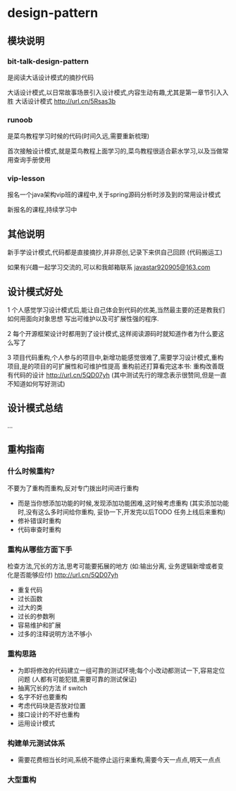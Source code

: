 # design-pattern
## 模块说明
### bit-talk-design-pattern 
是阅读大话设计模式的摘抄代码 

大话设计模式,以日常故事场景引入设计模式,内容生动有趣,尤其是第一章节引入入胜
大话设计模式 http://url.cn/5Rsas3b
### runoob 
是菜鸟教程学习时候的代码(时间久远,需要重新梳理)

首次接触设计模式,就是菜鸟教程上面学习的,菜鸟教程很适合薪水学习,以及当做常用查询手册使用
### vip-lesson 
报名一个java架构vip班的课程中,关于spring源码分析时涉及到的常用设计模式

新报名的课程,持续学习中
## 其他说明
新手学设计模式,代码都是直接摘抄,并非原创,记录下来供自己回顾 (代码搬运工)

如果有兴趣一起学习交流的,可以和我邮箱联系 javastar920905@163.com 

## 设计模式好处
1 个人感觉学习设计模式后,能让自己体会到代码的优美,当然最主要的还是教我们如何用面向对象思想
写出可维护以及可扩展性强的程序.

2 每个开源框架设计时都用到了设计模式,这样阅读源码时就知道作者为什么要这么写了

3 项目代码重构,个人参与的项目中,新增功能感觉很难了,需要学习设计模式,重构项目,是的项目的可扩展性和可维护性提高
重构前还打算看完这本书: 重构改善既有代码的设计 http://url.cn/5QD07yh  (其中测试先行的理念表示很赞同,但是一直不知道如何写好测试)

## 设计模式总结
...


## 重构指南
### 什么时候重构?
不要为了重构而重构,反对专门拨出时间进行重构
* 而是当你想添加功能的时候,发现添加功能困难,这时候考虑重构 (其实添加功能时,没有这么多时间给你重构, 妥协一下,开发完以后TODO 任务上线后来重构)
* 修补错误时重构
* 代码审查时重构
### 重构从哪些方面下手
检查方法,冗长的方法,思考可能要拓展的地方 (如:输出分离, 业务逻辑新增或者变化是否能够应付) http://url.cn/5QD07yh 
* 重复代码
* 过长函数
* 过大的类
* 过长的参数咧
* 容易维护和扩展
* 过多的注释说明方法不够小
### 重构思路
* 为即将修改的代码建立一组可靠的测试环境;每个小改动都测试一下,容易定位问题 (人都有可能犯错,需要可靠的测试保证)
* 抽离冗长的方法 if switch 
* 名字不好也要重构
* 考虑代码块是否放对位置
* 接口设计的不好也重构
* 运用设计模式
### 构建单元测试体系
* 需要花费相当长时间,系统不能停止运行来重构,需要今天一点点,明天一点点


### 大型重构



